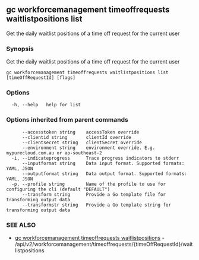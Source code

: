 ## gc workforcemanagement timeoffrequests waitlistpositions list

Get the daily waitlist positions of a time off request for the current user

### Synopsis

Get the daily waitlist positions of a time off request for the current user

```
gc workforcemanagement timeoffrequests waitlistpositions list [timeOffRequestId] [flags]
```

### Options

```
  -h, --help   help for list
```

### Options inherited from parent commands

```
      --accesstoken string    accessToken override
      --clientid string       clientId override
      --clientsecret string   clientSecret override
      --environment string    environment override. E.g. mypurecloud.com.au or ap-southeast-2
  -i, --indicateprogress      Trace progress indicators to stderr
      --inputformat string    Data input format. Supported formats: YAML, JSON
      --outputformat string   Data output format. Supported formats: YAML, JSON
  -p, --profile string        Name of the profile to use for configuring the cli (default "DEFAULT")
      --transform string      Provide a Go template file for transforming output data
      --transformstr string   Provide a Go template string for transforming output data
```

### SEE ALSO

* [gc workforcemanagement timeoffrequests waitlistpositions](gc_workforcemanagement_timeoffrequests_waitlistpositions.html)	 - /api/v2/workforcemanagement/timeoffrequests/{timeOffRequestId}/waitlistpositions


